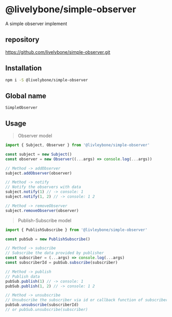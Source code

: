 # @livelybone/simple-observer
A simple observer implement

## repository
https://github.com/livelybone/simple-observer.git

## Installation
```bash
npm i -S @livelybone/simple-observer
```

## Global name
`SimpleObserver`

## Usage
> Observer model
```js
import { Subject, Observer } from '@livleybone/simple-observer'

const subject = new Subject()
const observer = new Observer((...args) => console.log(...args))

// Method -> addObserver
subject.addObserver(observer)

// Method -> notify
// Notify the observers with data
subject.notify(1) // -> console: 1
subject.notify(1, 2) // -> console: 1 2

// Method -> removeObserver
subject.removeObserver(observer)
```

> Publish-Subscribe model
```js
import { PublishSubscribe } from '@livleybone/simple-observer'

const pubSub = new PublishSubscribe()

// Method -> subscribe
// Subscribe the data provided by publisher
const subscriber = (...args) => console.log(...args)
const subscriberId = pubSub.subscribe(subscriber)

// Method -> publish
// Publish data
pubSub.publish(1) // -> console: 1
pubSub.publish(1, 2) // -> console: 1 2

// Method -> unsubscribe
// Unsubscribe the subscriber via id or callback function of subscriber
pubSub.unsubscribe(subscriberId)
// or pubSub.unsubscribe(subscriber)
```
